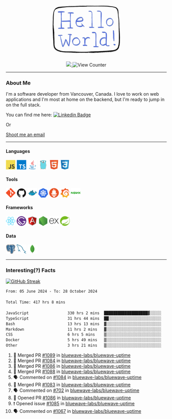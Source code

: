 <div align="center">
    <img src="./img/hello_world.webp" height="200px" width="">
    <div>
        <a href="https://www.linkedin.com/in/ajhollid">
            <img src="https://img.shields.io/badge/LinkedIn-blue"/>
        </a>
        <img src="https://komarev.com/ghpvc/?username=ajhollid&color=yellow" alt="View Counter">
    </div>
</div>

---

### About Me

I'm a software developer from Vancouver, Canada. I love to work on web applications and I'm most at home on the backend, but I'm ready to jump in on the full stack.

You can find me here: [![Linkedin Badge](https://img.shields.io/badge/-ajhollid-blue?style=flat&logo=Linkedin&logoColor=white)](https://www.linkedin.com/in/ajhollid)

Or

[Shoot me an email](mailto:ajhollid@gmail.com)

---

#### Languages

<div>
    <img src="./img/devicons/javascript-original.svg" width=30 height=30 alt="JavaScript">
    <img src="/img/devicons/typescript-original.svg" width=30 height=30 alt="TypeScript">
    <img src="./img/devicons/java-original.svg" width=30 height=30 alt="Java">
    <img src="./img/devicons/go-original.svg" width=30 height=30 alt="Golang">
    <img src="./img/devicons/html5-original.svg" width=30 height=30 alt="HTML 5">
    <img src="./img/devicons/css3-original.svg" width=30 height=30 alt="CSS 3">
</div>

#### Tools

<div>
    <img src="./img/devicons/git-original.svg" width=30 height=30 alt="Git">
    <img src="./img/devicons/github-original.svg" width=30 height=30 alt="Github">
    <img src="./img/devicons/docker-original.svg" width=30 
    height=30 alt="Docker">
    <img src="./img/devicons/kubernetes-original.svg" width=30 height=30 alt="K8">
    <img src="./img/devicons/prometheus-original.svg" width=30 height=30 alt="Prometheus">
    <img src="./img/devicons/grafana-original.svg" width=30 height=30 alt="Grafana">
    <img src="./img/devicons/nginx-original.svg" width=30 height=30 alt="Nginx">
</div>

#### Frameworks

<div>
    <img src="./img/devicons/react-original.svg" width=30 height=30 alt="React">
    <img src="./img/devicons/gatsby-original.svg" width=30 height=30 alt="Gatsby">
    <img src="./img/devicons/angularjs-original.svg" width=30 height=30 alt="AngularJS">
    <img src="./img/devicons/nodejs-original.svg" width=30 height=30 alt="NodeJS">
    <img src="./img/devicons/express-original.svg" width=30 height=30 alt="Express">
    <img src="./img/devicons/spring-original.svg" width=30 height=30 alt="Spring">
</div>

#### Data

<div>
    <img src="./img/devicons/postgresql-original.svg" width=30 height=30 alt="Postgresql">
    <img src="./img/devicons/mysql-original.svg" width=30 height=30 alt="Mysql">
    <img src="./img/devicons/mongodb-original.svg" width=30 height=30 alt="MongoDB">
</div>

---

### Interesting(?) Facts

[![GitHub Streak](http://github-readme-streak-stats.herokuapp.com?user=ajhollid)](https://git.io/streak-stats)

 <!--START_SECTION:waka-->

```txt
From: 05 June 2024 - To: 28 October 2024

Total Time: 417 hrs 8 mins

JavaScript                 330 hrs 2 mins  ███████████████████▓░░░░░   78.49 %
TypeScript                 31 hrs 44 mins  ██░░░░░░░░░░░░░░░░░░░░░░░   07.55 %
Bash                       13 hrs 13 mins  ▓░░░░░░░░░░░░░░░░░░░░░░░░   03.15 %
Markdown                   11 hrs 2 mins   ▓░░░░░░░░░░░░░░░░░░░░░░░░   02.63 %
CSS                        6 hrs 5 mins    ▒░░░░░░░░░░░░░░░░░░░░░░░░   01.45 %
Docker                     5 hrs 49 mins   ▒░░░░░░░░░░░░░░░░░░░░░░░░   01.39 %
Other                      3 hrs 21 mins   ▒░░░░░░░░░░░░░░░░░░░░░░░░   00.80 %
```

<!--END_SECTION:waka-->


<!--START_SECTION:activity-->
1. 🎉 Merged PR [#1089](https://github.com/bluewave-labs/bluewave-uptime/pull/1089) in [bluewave-labs/bluewave-uptime](https://github.com/bluewave-labs/bluewave-uptime)
2. 🎉 Merged PR [#1084](https://github.com/bluewave-labs/bluewave-uptime/pull/1084) in [bluewave-labs/bluewave-uptime](https://github.com/bluewave-labs/bluewave-uptime)
3. 🎉 Merged PR [#1086](https://github.com/bluewave-labs/bluewave-uptime/pull/1086) in [bluewave-labs/bluewave-uptime](https://github.com/bluewave-labs/bluewave-uptime)
4. 🎉 Merged PR [#1088](https://github.com/bluewave-labs/bluewave-uptime/pull/1088) in [bluewave-labs/bluewave-uptime](https://github.com/bluewave-labs/bluewave-uptime)
5. 🗣 Commented on [#1084](https://github.com/bluewave-labs/bluewave-uptime/pull/1084#issuecomment-2444513070) in [bluewave-labs/bluewave-uptime](https://github.com/bluewave-labs/bluewave-uptime)
6. 🎉 Merged PR [#1083](https://github.com/bluewave-labs/bluewave-uptime/pull/1083) in [bluewave-labs/bluewave-uptime](https://github.com/bluewave-labs/bluewave-uptime)
7. 🗣 Commented on [#702](https://github.com/bluewave-labs/bluewave-uptime/issues/702#issuecomment-2444000133) in [bluewave-labs/bluewave-uptime](https://github.com/bluewave-labs/bluewave-uptime)
8. 💪 Opened PR [#1086](https://github.com/bluewave-labs/bluewave-uptime/pull/1086) in [bluewave-labs/bluewave-uptime](https://github.com/bluewave-labs/bluewave-uptime)
9. ❗ Opened issue [#1085](https://github.com/bluewave-labs/bluewave-uptime/issues/1085) in [bluewave-labs/bluewave-uptime](https://github.com/bluewave-labs/bluewave-uptime)
10. 🗣 Commented on [#1067](https://github.com/bluewave-labs/bluewave-uptime/issues/1067#issuecomment-2443317930) in [bluewave-labs/bluewave-uptime](https://github.com/bluewave-labs/bluewave-uptime)
<!--END_SECTION:activity-->
